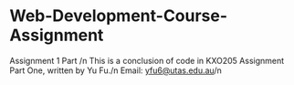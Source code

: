 # Web-Development-Course-Assignment
Assignment 1 Part /n
This is a conclusion of code in KXO205 Assignment Part One, written by Yu Fu./n
Email: yfu6@utas.edu.au/n
